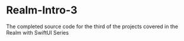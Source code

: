 # Realm-Intro-3
The completed source code for the third of the projects covered in the Realm with SwiftUI Series
